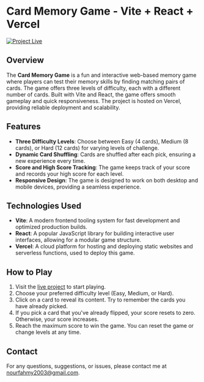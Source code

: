 # Card Memory Game - Vite + React + Vercel

[![Project Live](https://img.shields.io/badge/Project-Live-brightgreen.svg)](https://card-memory-game-gold.vercel.app)

## Overview
The **Card Memory Game** is a fun and interactive web-based memory game where players can test their memory skills by finding matching pairs of cards. The game offers three levels of difficulty, each with a different number of cards. Built with Vite and React, the game offers smooth gameplay and quick responsiveness. The project is hosted on Vercel, providing reliable deployment and scalability.

## Features
- **Three Difficulty Levels**: Choose between Easy (4 cards), Medium (8 cards), or Hard (12 cards) for varying levels of challenge.
- **Dynamic Card Shuffling**: Cards are shuffled after each pick, ensuring a new experience every time.
- **Score and High Score Tracking**: The game keeps track of your score and records your high score for each level.
- **Responsive Design**: The game is designed to work on both desktop and mobile devices, providing a seamless experience.

## Technologies Used
- **Vite**: A modern frontend tooling system for fast development and optimized production builds.
- **React**: A popular JavaScript library for building interactive user interfaces, allowing for a modular game structure.
- **Vercel**: A cloud platform for hosting and deploying static websites and serverless functions, used to deploy this game.

## How to Play
1. Visit the [live project](https://card-memory-game-gold.vercel.app) to start playing.
2. Choose your preferred difficulty level (Easy, Medium, or Hard).
3. Click on a card to reveal its content. Try to remember the cards you have already picked.
4. If you pick a card that you've already flipped, your score resets to zero. Otherwise, your score increases.
5. Reach the maximum score to win the game. You can reset the game or change levels at any time.

## Contact
For any questions, suggestions, or issues, please contact me at nourfahmy2003@gmail.com.
